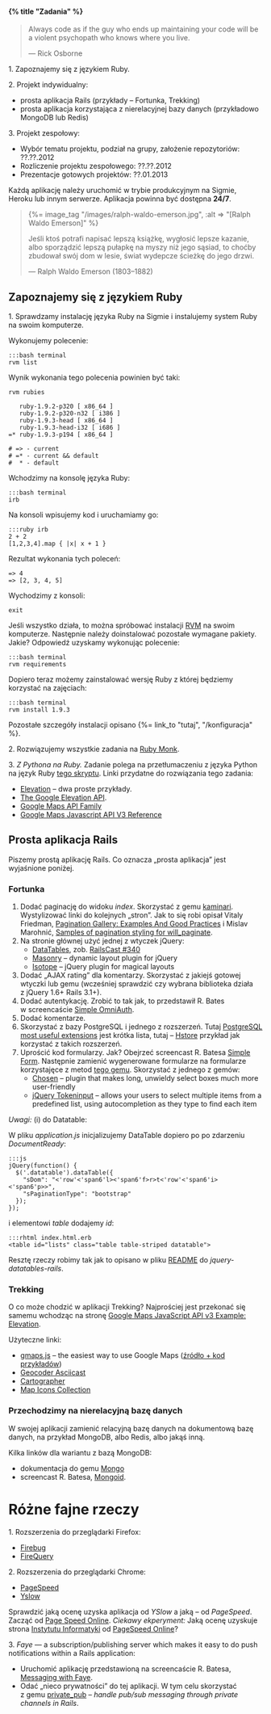 #### {% title "Zadania" %}

<blockquote>
<p>
  Always code as if the guy who ends up maintaining your code will be
  a violent psychopath who knows where you live.
</p>
<p class="author">— Rick Osborne</p>
</blockquote>

1\. Zapoznajemy się z językiem Ruby.

2\. Projekt indywidualny:

* prosta aplikacja Rails (przykłady – Fortunka, Trekking)
* prosta aplikacja korzystająca z nierelacyjnej bazy danych (przykładowo MongoDB lub Redis)

3\. Projekt zespołowy:

* Wybór tematu projektu, podział na grupy, założenie repozytoriów: ??.??.2012
* Rozliczenie projektu zespołowego: ??.??.2012
* Prezentacje gotowych projektów: ??.01.2013

Każdą aplikację należy uruchomić w trybie produkcyjnym
na Sigmie, Heroku lub innym serwerze.
Aplikacja powinna być dostępna **24/7**.

<blockquote>
{%= image_tag "/images/ralph-waldo-emerson.jpg", :alt => "[Ralph Waldo Emerson]" %}
<p>
  Jeśli ktoś potrafi napisać lepszą książkę, wygłosić lepsze kazanie,
  albo sporządzić lepszą pułapkę na myszy niż jego sąsiad, to choćby
  zbudował swój dom w lesie, świat wydepcze ścieżkę do jego drzwi.
</p>
<p class="author">— Ralph Waldo Emerson (1803–1882)</p>
</blockquote>


## Zapoznajemy się z językiem Ruby

1\. Sprawdzamy instalację języka Ruby na Sigmie i instalujemy
system Ruby na swoim komputerze.

Wykonujemy polecenie:

    :::bash terminal
    rvm list

Wynik wykonania tego polecenia powinien być taki:

    rvm rubies

       ruby-1.9.2-p320 [ x86_64 ]
       ruby-1.9.2-p320-n32 [ i386 ]
       ruby-1.9.3-head [ x86_64 ]
       ruby-1.9.3-head-i32 [ i686 ]
    =* ruby-1.9.3-p194 [ x86_64 ]

    # => - current
    # =* - current && default
    #  * - default

Wchodzimy na konsolę języka Ruby:

    :::bash terminal
    irb

Na konsoli wpisujemy kod i uruchamiamy go:

    :::ruby irb
    2 + 2
    [1,2,3,4].map { |x| x + 1 }

Rezultat wykonania tych poleceń:

    => 4
    => [2, 3, 4, 5]

Wychodzimy z konsoli:

    exit

Jeśli wszystko działa, to można spróbować instalacji
[RVM](http://beginrescueend.com/) na swoim komputerze.
Następnie należy doinstalować pozostałe wymagane pakiety.
Jakie? Odpowiedź uzyskamy wykonując polecenie:

    :::bash terminal
    rvm requirements

Dopiero teraz możemy zainstalować wersję Ruby
z której będziemy korzystać na zajęciach:

    :::bash terminal
    rvm install 1.9.3

Pozostałe szczegóły instalacji opisano {%= link_to "tutaj", "/konfiguracja" %}.

2\. Rozwiązujemy wszystkie zadania na [Ruby Monk](http://rubymonk.com/).

3\. *Z Pythona na Ruby.*
Zadanie polega na przetłumaczeniu z języka Python na język Ruby
[tego skryptu](http://code.google.com/intl/pl-PL/apis/maps/documentation/elevation/#CreatingElevationCharts).
Linki przydatne do rozwiązania tego zadania:

* [Elevation](http://code.google.com/intl/pl-PL/apis/maps/documentation/javascript/services.html#Elevation) –
  dwa proste przykłady.
* [The Google Elevation API](http://code.google.com/intl/pl-PL/apis/maps/documentation/elevation/).
* [Google Maps API Family](http://code.google.com/intl/pl-PL/apis/maps/)
* [Google Maps Javascript API V3 Reference](http://code.google.com/intl/pl-PL/apis/maps/documentation/javascript/reference.html)


## Prosta aplikacja Rails

Piszemy prostą aplikację Rails. Co oznacza „prosta aplikacja”
jest wyjaśnione poniżej.


### Fortunka

1. Dodać paginację do widoku *index*.
Skorzystać z gemu [kaminari](https://github.com/amatsuda/kaminari).
Wystylizować linki do kolejnych „stron”.
Jak to się robi opisał Vitaly Friedman,
[Pagination Gallery: Examples And Good Practices](http://www.smashingmagazine.com/2007/11/16/pagination-gallery-examples-and-good-practices/) i Mislav Marohnić,
[Samples of pagination styling for will_paginate](http://mislav.uniqpath.com/will_paginate/).
2. Na stronie głównej użyć jednej z wtyczek jQuery:
   - [DataTables](http://datatables.net/), zob. [RailsCast \#340](http://railscasts.com/episodes/340-datatables)
   - [Masonry](http://masonry.desandro.com/) – dynamic layout plugin for jQuery
   - [Isotope](http://isotope.metafizzy.co/) – jQuery plugin for magical layouts
3. Dodać „AJAX rating” dla komentarzy.
Skorzystać z jakiejś gotowej wtyczki lub gemu
(wcześniej sprawdzić czy wybrana biblioteka działa z jQuery 1.6+ Rails 3.1+).
4. Dodać autentykację. Zrobić to tak jak, to
przedstawił R. Bates w screencaście
[Simple OmniAuth](http://railscasts.com/episodes/241-simple-omniauth).
5. Dodać komentarze.
6. Skorzystać z bazy PostgreSQL i jednego z rozszerzeń.
Tutaj [PostgreSQL most useful extensions](http://blog.railsware.com/2012/04/23/postgresql-most-useful-extensions/)
jest krótka lista, tutaj –
[Hstore](http://railscasts.com/episodes/345-hstore) przykład jak korzystać z takich rozszerzeń.
7. Uprościć kod formularzy. Jak?
Obejrzeć screencast R. Batesa [Simple Form](http://railscasts.com/episodes/234-simple-form).
Następnie zamienić wygenerowane formularze na formularze korzystajęce
z metod [tego gemu](http://github.com/plataformatec/simple_form).
Skorzystać z jednego z gemów:
   * [Chosen](http://harvesthq.github.com/chosen/) – plugin that makes long,
   unwieldy select boxes much more user-friendly
   * [jQuery Tokeninput](http://loopj.com/jquery-tokeninput/) – allows
   your users to select multiple items from a predefined list, using
   autocompletion as they type to find each item

*Uwagi:* (i) do Datatable:

W pliku *application.js* inicjalizujemy DataTable dopiero po
po zdarzeniu *DocumentReady*:

    :::js
    jQuery(function() {
      $('.datatable').dataTable({
        "sDom": "<'row'<'span6'l><'span6'f>r>t<'row'<'span6'i><'span6'p>>",
        "sPaginationType": "bootstrap"
      });
    });

i elementowi *table* dodajemy *id*:

    :::rhtml index.html.erb
    <table id="lists" class="table table-striped datatable">

Resztę rzeczy robimy tak jak to opisano w pliku
[README](https://github.com/rweng/jquery-datatables-rails)
do *jquery-datatables-rails*.


### Trekking

O co może chodzić w aplikacji Trekking? Najprościej jest przekonać się
samemu wchodząc na stronę
[Google Maps JavaScript API v3 Example: Elevation](http://www.geocodezip.com/v3_elevation-profile_distance.html).

Użyteczne linki:

* [gmaps.js](http://hpneo.github.com/gmaps/) – the easiest way to use Google Maps
  ([źródło + kod przykładów](https://github.com/HPNeo/gmaps))
* [Geocoder Asciicast](http://railscasts.com/episodes/273-geocoder?view=asciicast)
* [Cartographer](https://github.com/joshuamiller/cartographer)
* [Map Icons Collection](http://mapicons.nicolasmollet.com/)

### Przechodzimy na nierelacyjną bazę danych

W swojej aplikacji zamienić relacyjną bazę danych na dokumentową bazę
danych, na przykład MongoDB, albo Redis, albo jakąś inną.

Kilka linków dla wariantu z bazą MongoDB:

* dokumentacja do gemu [Mongo](http://api.mongodb.org/ruby/current/)
* screencast R. Batesa, [Mongoid](http://railscasts.com/episodes/238-mongoid).


# Różne fajne rzeczy

1\. Rozszerzenia do przeglądarki Firefox:

* [Firebug](http://getfirebug.com/)
* [FireQuery](https://addons.mozilla.org/en-US/firefox/addon/firequery/)

2\. Rozszerzenia do przeglądarki Chrome:

* [PageSpeed](http://code.google.com/intl/pl-PL/speed/page-speed/docs/using_chrome.html)
* [Yslow](http://developer.yahoo.com/yslow/)

Sprawdzić jaką ocenę uzyska aplikacja od *YSlow* a jaką – od *PageSpeed*.
Zacząć od [Page Speed Online](http://pagespeed.googlelabs.com/pagespeed/).
*Ciekawy ekperyment:*
Jaką ocenę uzyskuje strona [Instytutu Informatyki](http://inf.ug.edu.pl/)
od [PageSpeed Online](http://pagespeed.googlelabs.com/pagespeed/)?

3\. *Faye* — a subscription/publishing server which makes it easy to do
push notifications within a Rails application:

* Uruchomić aplikację przedstawioną na screencaście R. Batesa,
  [Messaging with Faye](http://railscasts.com/episodes/260-messaging-with-faye).
* Odać „nieco prywatności” do tej aplikacji.
  W tym celu skorzystać z gemu [private_pub](https://github.com/ryanb/private_pub) –
  *handle pub/sub messaging through private channels in Rails*.
